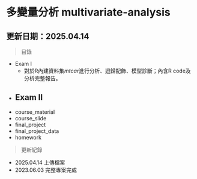# 多變量分析 multivariate-analysis
## 更新日期：2025.04.14

> 目錄
  - Exam I
    - 對於R內建資料集*mtcar*進行分析、迴歸配飾、模型診斷；內含R code及分析完整報告。
  - Exam II
    - 
  - course_material
  - course_slide
  - final_project
  - final_project_data
  - homework
  
> 更新紀錄
  - 2025.04.14 上傳檔案
  - 2023.06.03 完整專案完成
